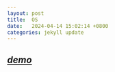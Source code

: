 ```yaml
---
layout: post
title:  OS
date:   2024-04-14 15:02:14 +0800
categories: jekyll update
---
```


## *[demo](demo.html)*
